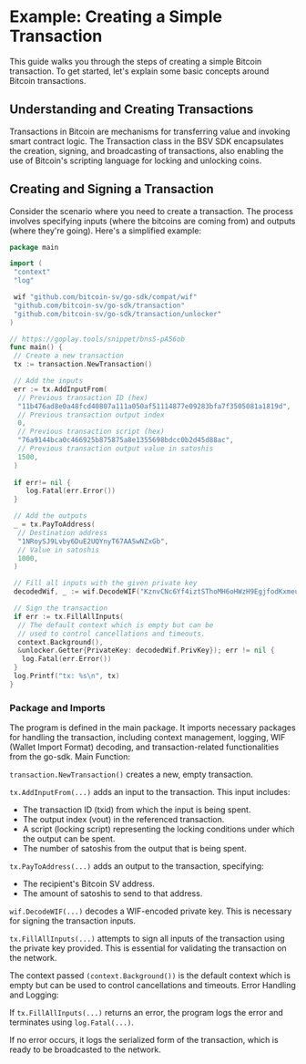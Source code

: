 # Example: Creating a Simple Transaction

This guide walks you through the steps of creating a simple Bitcoin transaction. To get started, let's explain some basic concepts around Bitcoin transactions.

## Understanding and Creating Transactions

Transactions in Bitcoin are mechanisms for transferring value and invoking smart contract logic. The Transaction class in the BSV SDK encapsulates the creation, signing, and broadcasting of transactions, also enabling the use of Bitcoin's scripting language for locking and unlocking coins.

## Creating and Signing a Transaction

Consider the scenario where you need to create a transaction. The process involves specifying inputs (where the bitcoins are coming from) and outputs (where they're going). Here's a simplified example:

``` go
package main

import (
 "context"
 "log"

 wif "github.com/bitcoin-sv/go-sdk/compat/wif"
 "github.com/bitcoin-sv/go-sdk/transaction"
 "github.com/bitcoin-sv/go-sdk/transaction/unlocker"
)

// https://goplay.tools/snippet/bnsS-pA56ob
func main() {
 // Create a new transaction
 tx := transaction.NewTransaction()

 // Add the inputs
 err := tx.AddInputFrom(
  // Previous transaction ID (hex)
  "11b476ad8e0a48fcd40807a111a050af51114877e09283bfa7f3505081a1819d",
  // Previous transaction output index
  0,
  // Previous transaction script (hex)
  "76a9144bca0c466925b875875a8e1355698bdcc0b2d45d88ac",
  // Previous transaction output value in satoshis
  1500,
 )
 
 if err!= nil {
    log.Fatal(err.Error())
 }

 // Add the outputs
 _ = tx.PayToAddress(
  // Destination address
  "1NRoySJ9Lvby6DuE2UQYnyT67AASwNZxGb",
  // Value in satoshis
  1000,
 )

 // Fill all inputs with the given private key
 decodedWif, _ := wif.DecodeWIF("KznvCNc6Yf4iztSThoMH6oHWzH9EgjfodKxmeuUGPq5DEX5maspS")

 // Sign the transaction
 if err := tx.FillAllInputs(
  // The default context which is empty but can be 
  // used to control cancellations and timeouts.
  context.Background(), 
  &unlocker.Getter{PrivateKey: decodedWif.PrivKey}); err != nil {
   log.Fatal(err.Error())
 }
 log.Printf("tx: %s\n", tx)
}

```

### Package and Imports

The program is defined in the main package.
It imports necessary packages for handling the transaction, including context management, logging, WIF (Wallet Import Format) decoding, and transaction-related functionalities from the go-sdk.
Main Function:

`transaction.NewTransaction()` creates a new, empty transaction.

`tx.AddInputFrom(...)` adds an input to the transaction. This input includes:

- The transaction ID (txid) from which the input is being spent.
- The output index (vout) in the referenced transaction.
- A script (locking script) representing the locking conditions under which the output can be spent.
- The number of satoshis from the output that is being spent.

`tx.PayToAddress(...)` adds an output to the transaction, specifying:

- The recipient's Bitcoin SV address.
- The amount of satoshis to send to that address.

`wif.DecodeWIF(...)` decodes a WIF-encoded private key. This is necessary for signing the transaction inputs.

`tx.FillAllInputs(...)` attempts to sign all inputs of the transaction using the private key provided. This is essential for validating the transaction on the network.

The context passed `(context.Background())` is the default context which is empty but can be used to control cancellations and timeouts.
Error Handling and Logging:

If `tx.FillAllInputs(...)` returns an error, the program logs the error and terminates using `log.Fatal(...)`.

If no error occurs, it logs the serialized form of the transaction, which is ready to be broadcasted to the network.
